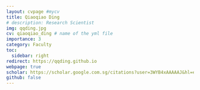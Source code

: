 ```yaml
---
layout: cvpage #mycv
title: Qiaoqiao Ding
# description: Research Scientist
img: qqding.jpg
cv: qiaoqiao_ding # name of the yml file
importance: 3
category: Faculty
toc:
  sidebar: right
redirect: https://qqding.github.io
webpage: true
scholar: https://scholar.google.com.sg/citations?user=3WYB4xAAAAAJ&hl=en
github: false
---
```

